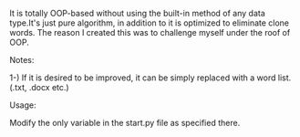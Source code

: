 It is totally OOP-based without using the built-in method of any data type.It's just pure algorithm, in addition to it is optimized to eliminate clone words. The reason I created this was to challenge myself under the roof of OOP.

Notes:

1-) If it is desired to be improved, it can be simply replaced with a word list. (.txt, .docx etc.)

Usage:

Modify the only variable in the start.py file as specified there.
